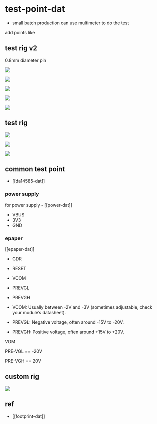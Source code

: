 
# test-point-dat

- small batch production can use multimeter to do the test 

add points like 


## test rig v2 

0.8mm diameter pin 

![](2025-09-25-12-36-28.png)

![](2025-09-25-12-36-56.png)

![](2025-09-25-12-39-13.png)

![](2025-09-26-15-48-07.png)

![](2025-09-26-15-48-21.png)


## test rig 

![](2025-09-23-17-44-30.png)

![](2025-09-23-17-45-48.png)

![](2025-09-23-17-47-53.png)



## common test point

- [[da14585-dat]]

### power supply

for power supply - [[power-dat]]

- VBUS
- 3V3
- GND


### epaper 

[[epaper-dat]] 

- GDR 
- RESET 
- VCOM 
- PREVGL
- PREVGH


- VCOM: Usually between -2V and -3V (sometimes adjustable, check your module’s datasheet).
- PREVGL: Negative voltage, often around -15V to -20V.
- PREVGH: Positive voltage, often around +15V to +20V.

VOM 

PRE-VGL == -20V

PRE-VGH == 20V 

## custom rig 

![](2025-09-23-17-49-48.png)

## ref 

- [[footprint-dat]]